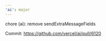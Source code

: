 ```yaml
---
'ai': major
---
```


chore (ai): remove sendExtraMessageFields

Commit: https://github.com/vercel/ai/pull/6120
